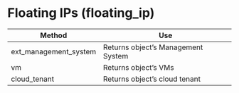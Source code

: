 # Floating IPs (floating\_ip)

| Method                  | Use                                |
| ----------------------- | ---------------------------------- |
| ext\_management\_system | Returns object’s Management System |
| vm                      | Returns object’s VMs               |
| cloud\_tenant           | Returns object’s cloud tenant      |
